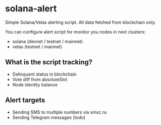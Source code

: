 # solana-alert
Simple Solana/Velas alerting script. All data fetched from blockchain only.

You can configure alert script for monitor you nodes in next clusters:

- solana (devnet / testnet / mainnet)
- velas (testnet / mainnet)

## What is the script tracking?

- Delinquent status in blockchain
- Vote diff from absoluteSlot
- Node identity balance

## Alert targets

- Sending SMS to multiple numbers via smsc.ru
- Sending Telegram messages (todo)